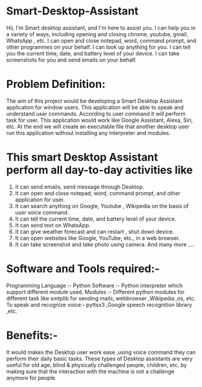 # Smart-Desktop-Assistant

Hii,
I'm Smart desktop assistant, and I'm here to assist you.
I can help you in a variety of ways, including opening and closing chrome, youtube, gmail, WhatsApp , etc.
I can open and close notepad, word, command prompt, and other programmes on your behalf.
I can look up anything for you.
I can tell you the current time, date, and battery level of your device.
I can take screenshots for you and send emails on your behalf.


# Problem Definition:
The aim of this project would be developing a Smart Desktop Assistant application for window users. This application will be able to speak and understand user commands. According to user command it will perform task for user. This application would work like Google Assistant, Alexa, Siri, etc. 
At the end we will create an executable file that another desktop user run this application without installing any interpreter and modules.

# This smart Desktop Assistant perform all day-to-day activities like
1. It can send emails, send message through Desktop. 
2. It can open and close notepad, word, command prompt, and other application for user.
3. It can search anything on Google, Youtube , Wikipedia on the basis of user voice command.
4. It can tell the current time, date, and battery level of your device.
5. It can send text on WhatsApp.
6. It can give weather forecast and can restart , shut down device.
7. It can open websites like Google, YouTube, etc., in a web browser.
8. It can take screenshot and take photo using camera.
And many more ….

# Software and Tools required:-
Programming Language :- Python
Software :- Python interpreter which support different module used.
Modules :- Different python modules for different task like smtplib for sending mails, webbrowser ,Wikipedia ,os, etc.
To speak and recognize voice:- pyttsx3 ,Google speech recognition library ,etc.

# Benefits:-
It would makes the Desktop user work ease ,using voice command they can perform their daily basic tasks. 
These types of Desktop assistants are very useful for old age, blind & physically challenged people, children, etc. by making sure that the interaction with the machine is not a challenge anymore for people. 




